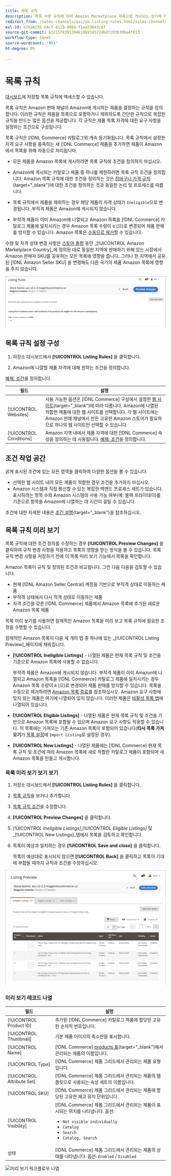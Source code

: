 ```yaml
---
title: 목록 규칙
description: 목록 사용 규칙에 따라 Amazon Marketplace 목록으로 게시되는 상거래 카탈로그 제품을 결정합니다.
redirect_from: /sales-channels/asc/ob-listing-rules.html/sales-channels/asc/ob-listing-preview.html/sales-channels/asc/listing-rule-preview.html
exl-id: b28a625b-64cf-4119-98bb-f1ea33043c8f
source-git-commit: 632157839130461869345724bdfc03b306a4f613
workflow-type: tm+mt
source-wordcount: '953'
ht-degree: 0%

---
```


# 목록 규칙

[대시보드](./amazon-store-dashboard.md)에 저장할 목록 규칙에 액세스할 수 있습니다.

목록 규칙은 Amazon 판매 채널이 Amazon에 게시하는 제품을 결정하는 규칙을 정의합니다. 이러한 규칙은 제품을 목록으로 포함하거나 제외하도록 간단한 규칙으로 복잡한 규칙을 만드는 많은 옵션을 제공합니다. 각 규칙은 제품 목록 자격에 대한 요구 사항을 설정하는 조건으로 구성됩니다.

목록 규칙은 [!DNL Commerce] 카탈로그와 계속 동기화됩니다. 목록 규칙에서 설정한 자격 요구 사항을 충족하는 새 [!DNL Commerce] 제품을 추가하면 제품이 Amazon에서 목록을 위해 자동으로 처리됩니다.

- 모든 제품을 Amazon 목록에 게시하려면 목록 규칙에 조건을 정의하지 마십시오.

- Amazon에 게시되는 카탈로그 제품 중 하나를 제한하려면 목록 규칙 조건을 정의합니다. Amazon 목록 규칙에 대한 조건을 정의하는 것은 [장바구니 가격 규칙](https://docs.magento.com/user-guide/marketing/price-rules-cart.html){target=&quot;_blank&quot;}에 대한 조건을 정의하는 것과 동일한 논리 및 프로세스를 따릅니다.

- 목록 규칙에서 제품을 제외하는 경우 해당 제품의 자격 상태가 `Ineligible`으로 변경됩니다. 부적격 제품은 Amazon에 게시되지 않습니다.

- 부적격 제품이 이미 Amazon에 나열되고 Amazon 목록을 [!DNL Commerce] 카탈로그 제품에 일치시키는 경우 Amazon 목록 수량이 `0` (으)로 변경되어 제품 판매를 방지할 수 있습니다. Amazon 목록은 [수동으로 제거](./end-listings-manually.md)할 수 있습니다.

수량 및 자격 상태 변경 사항은 [스토어 통합](./store-integration.md) 동안 _[!UICONTROL Amazon Marketplace Country]_에 정의된 대로 동일한 지역에 판매하기 위해 있는 시장에서 Amazon 판매자 SKU를 공유하는 모든 목록에 영향을 줍니다. 그러나 한 지역에서 공유된 [!DNL Amazon Seller SKU] 을 변경해도 다른 국가의 제품 Amazon 목록에 영향을 주지 않습니다.

![목록 규칙](assets/ob-listing-rules.png)

## 목록 규칙 설정 구성

1. 저장소 대시보드에서 **[!UICONTROL Listing Rules]** 을 클릭합니다.

1. Amazon에 나열할 제품 자격에 대해 원하는 조건을 정의합니다.

[예제: 조건](./ob-define-condition-example.md)을 정의합니다.

| 필드 | 설명 |
|---|---|
| [!UICONTROL Websites] | 사용 가능한 옵션은 [!DNL Commerce] 구성에서 설정한 [웹 사이트](https://docs.magento.com/user-guide/stores/websites-stores-views.html){target=&quot;_blank&quot;}에 따라 다릅니다. Amazon에 나열된 적합한 제품에 대한 웹 사이트를 선택합니다. 각 웹 사이트에는 Amazon 판매 채널에서 만든 고유한 Amazon 스토어가 필요하므로 하나의 웹 사이트만 선택할 수 있습니다. |
| [!UICONTROL Conditions] | Amazon 지역 내에서 제품 자격에 대한 [!DNL Commerce] 속성을 정의하는 데 사용됩니다. [예제: 조건](./ob-define-condition-example.md)을 정의합니다. |

## 조건 작업 공간

굵게 표시된 조건에 있는 모든 영역을 클릭하여 다양한 옵션을 볼 수 있습니다.

- 선택한 웹 사이트 내의 모든 제품이 적합한 경우 조건을 추가하지 마십시오.
- Amazon 시스템과 직접 통신할 수 있는 복잡한 백엔드 프로세스 세트가 있습니다. 표시하려는 항목 수와 Amazon 시스템의 사용 가능 여부(예: 블랙 프라이데이)를 기준으로 항목을 Amazon에 나열하는 데 시간이 걸릴 수 있습니다.

조건에 대한 자세한 내용은 [조건 설명](https://docs.magento.com/user-guide/marketing/price-rules-cart.html){target=&quot;_blank&quot;}을 참조하십시오.

## 목록 규칙 미리 보기

목록 규칙에 대한 조건 정의를 수정하는 경우 **[!UICONTROL Preview Changes]** 을 클릭하여 규칙 변경 사항을 적용하고 목록의 영향을 받는 방식을 볼 수 있습니다. 목록 규칙 변경 사항을 저장하기 전에 이 목록 미리 보기 기능에서 목록을 확인합니다.

Amazon 목록이 규칙 및 정의된 조건과 비교됩니다. 그런 다음 다음을 검토할 수 있습니다.

- 현재 [!DNL Amazon Seller Central] 계정을 기반으로 부적격 상태로 이동하는 제품
- 부적격 상태에서 다시 적격 상태로 이동하는 제품
- 자격 조건을 갖춘 [!DNL Commerce] 제품에서 Amazon 목록에 추가된 새로운 Amazon 목록 제품

목록 미리 보기를 사용하면 잠재적인 Amazon 목록을 미리 보고 목록 규칙에 필요한 조정을 수행할 수 있습니다.

잠재적인 Amazon 목록이 다음 세 개의 탭 중 하나에 있는 _[!UICONTROL Listing Preview]_페이지에 채워집니다.

- **[!UICONTROL Ineligible Listings]** - 나열된 제품은 현재 목록 규칙 및 조건을 기준으로 Amazon 목록에 사용할 수 없습니다.

   부적격 제품은 Amazon에 게시되지 않습니다. 부적격 제품이 이미 Amazon에 나열되고 Amazon 목록을 [!DNL Commerce] 카탈로그 제품에 일치시키는 경우 Amazon 목록 수량이 `0` (으)로 변경되어 제품 판매를 방지할 수 있습니다. 목록을 수동으로 제거하려면 [Amazon 목록 종료](./end-listings-manually.md)를 참조하십시오. Amazon 요구 사항에 맞지 않는 제품은 여기에 나열되어 있지 않습니다. 이러한 제품은 [비활성 목록 탭](./inactive-listings.md)에 나열되어 있습니다.

- **[!UICONTROL Eligible Listings]** - 나열된 제품은 현재 목록 규칙 및 조건을 기반으로 Amazon 목록에 포함될 수 있으며 Amazon 요구 사항도 적용할 수 있습니다. 이 목록에는 가져오는 기존 Amazon 목록이 포함되어 있습니다(**타사 목록 가져오기**&#x200B;가 [목록 설정](./third-party-listing-settings.md)에 `Import Listing`로 설정된 경우).

- **[!UICONTROL New Listings]** - 나열된 제품에는  [!DNL Commerce] 현재 목록 규칙 및 조건에 따라 Amazon 목록에 새로 적합한 카탈로그 제품이 포함되며 새 Amazon 목록을 만들고 게시합니다.

### 목록 미리 보기 보기 보기

1. 저장소 대시보드에서 **[!UICONTROL Listing Rules]** 을 클릭합니다.

1. [목록 규칙](./listing-rules.md)을 보거나 추가합니다.

1. [목록 규칙 조건](./ob-define-condition-example.md)을 수정합니다.

1. **[!UICONTROL Preview Changes]** 을 클릭합니다.

1. _[!UICONTROL Ineligible Listings]_,_[!UICONTROL Eligible Listings]_ 및 _[!UICONTROL New Listings]_탭에서 목록을 검토하고 확인합니다.

1. 목록이 예상과 일치하는 경우 **[!UICONTROL Save and close]** 을 클릭합니다.

   목록이 예상대로 표시되지 않으면 **[!UICONTROL Back]** 을 클릭하고 목록이 기대에 부합될 때까지 규칙과 조건을 수정하십시오.

![목록 규칙 미리 보기](assets/amazon-listing-rule-preview.png)

### 미리 보기 레코드 나열

| 필드 | 설명 |
|--- |--- |
| [!UICONTROL Product ID] | 추가된 [!DNL Commerce] 카탈로그 제품에 할당된 고유한 순차적 번호입니다. |
| [!UICONTROL Thumbnail] | 기본 제품 이미지의 축소판을 표시합니다. |
| [!UICONTROL Name] | [!DNL Commerce] [products 표](https://docs.magento.com/user-guide/catalog/products.html){target=&quot;_blank&quot;}에서 관리되는 제품의 이름입니다. |
| [!UICONTROL Type] | [!DNL Commerce] 제품 그리드에서 관리되는 제품 유형입니다. |
| [!UICONTROL Attribute Set] | [!DNL Commerce] 제품 그리드에서 관리되는 제품의 템플릿으로 사용되는 속성 세트의 이름입니다. |
| [!UICONTROL SKU] | [!DNL Commerce] 제품 그리드에서 관리되는 제품에 할당된 고유한 재고 유지 단위입니다. |
| [!UICONTROL Visibility] | [!DNL Commerce] 제품 그리드에서 관리되는 제품이 표시되는 위치를 나타냅니다. 옵션:<ul><li>`Not visible individually`</li><li>`Catalog`</li><li>`Search`</li><li>`Catalog, Search`</li></ul> |
| 상태 | [!DNL Commerce] 제품 그리드에서 관리되는 제품의 상태를 나타냅니다. 옵션: `Enabled` / `Disabled` |

![미리 보기 워크플로우 나열](assets/listing-preview-flowchart.png)
